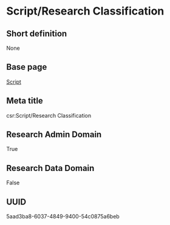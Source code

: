 # Script/Research Classification
## Short definition
None
## Base page
[Script](https://github.com/EuroCRIS/CASRAI-Dictionairies/blob/main/Objects/Script.md)
## Meta title
csr:Script/Research Classification
## Research Admin Domain
True
## Research Data Domain
False
## UUID
5aad3ba8-6037-4849-9400-54c0875a6beb

